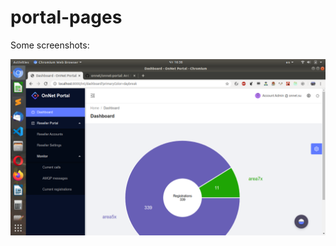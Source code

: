 # portal-pages

Some screenshots:


![Alt text](/priv/docs/images/onnet-portal.png "Just first image")
